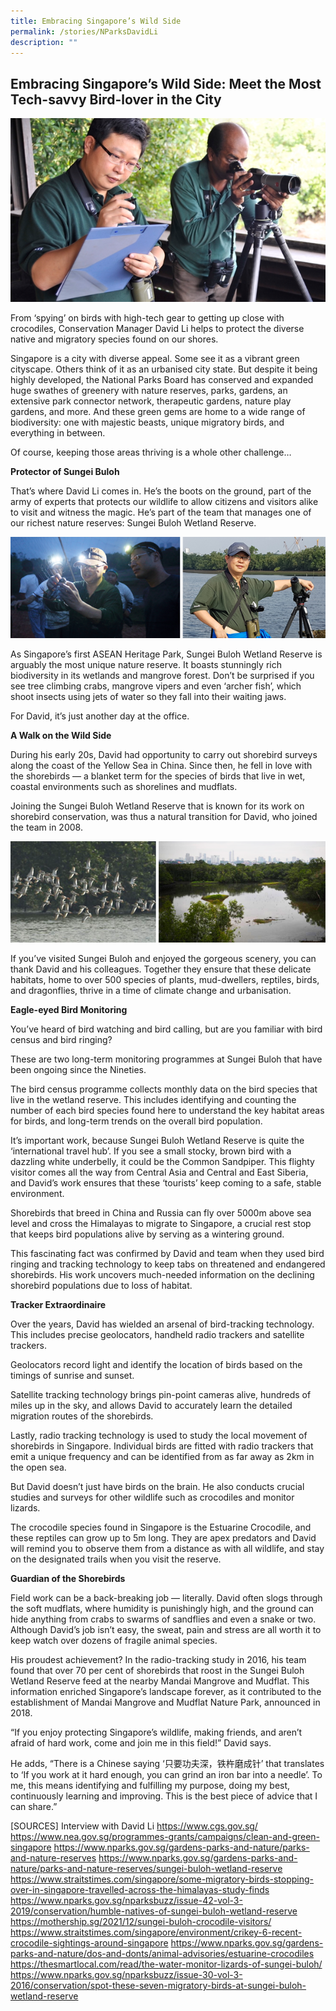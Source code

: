 ```yaml
---
title: Embracing Singapore’s Wild Side
permalink: /stories/NParksDavidLi
description: ""
---
```

## Embracing Singapore’s Wild Side: Meet the Most Tech-savvy Bird-lover in the City 

![](/images/article-imageNParks-article-1.png)

From ‘spying’ on birds with high-tech gear to getting up close with crocodiles, Conservation Manager David Li helps to protect the diverse native and migratory species found on our shores. 

Singapore is a city with diverse appeal. Some see it as a vibrant green cityscape. Others think of it as an urbanised city state. But despite it being highly developed, the National Parks Board has conserved and expanded huge swathes of greenery with nature reserves, parks, gardens, an extensive park connector network, therapeutic gardens, nature play gardens, and more. And these green gems are home to a wide range of biodiversity: one with majestic beasts, unique migratory birds, and everything in between. 

Of course, keeping those areas thriving is a whole other challenge…

**Protector of Sungei Buloh**

That’s where David Li comes in. He’s the boots on the ground, part of the army of experts that protects our wildlife to allow citizens and visitors alike to visit and witness the magic. He’s part of the team that manages one of our richest nature reserves: Sungei Buloh Wetland Reserve.      

![](/images/article-imageNParks-article-2.png)
          
As Singapore’s first ASEAN Heritage Park, Sungei Buloh Wetland Reserve is arguably the most unique nature reserve. It boasts stunningly rich biodiversity in its wetlands and mangrove forest. Don’t be surprised if you see tree climbing crabs, mangrove vipers and even ‘archer fish’, which shoot insects using jets of water so they fall into their waiting jaws.      
 
For David, it’s just another day at the office.
 
**A Walk on the Wild Side**

During his early 20s, David had opportunity to carry out shorebird surveys along the coast of the Yellow Sea in China. Since then, he fell in love with the shorebirds — a blanket term for the species of birds that live in wet, coastal environments such as shorelines and mudflats.
 
Joining the Sungei Buloh Wetland Reserve that is known for its work on shorebird conservation, was thus a natural transition for David, who joined the team in 2008.  

![](/images/article-imageNParks-article-3.png)
 
If you’ve visited Sungei Buloh and enjoyed the gorgeous scenery, you can thank David and his colleagues. Together they ensure that these delicate habitats, home to over 500 species of plants, mud-dwellers, reptiles, birds, and dragonflies, thrive in a time of climate change and urbanisation.
 
**Eagle-eyed Bird Monitoring**

You’ve heard of bird watching and bird calling, but are you familiar with bird census and bird ringing? 
 
These are two long-term monitoring programmes at Sungei Buloh that have been ongoing since the Nineties.
 
The bird census programme collects monthly data on the bird species that live in the wetland reserve. This includes identifying and counting the number of each bird species found here to understand the key habitat areas for birds, and long-term trends on the overall bird population.
     
It’s important work, because Sungei Buloh Wetland Reserve is quite the ‘international travel hub’. If you see a small stocky, brown bird with a dazzling white underbelly, it could be the Common Sandpiper. This flighty visitor comes all the way from Central Asia and Central and East Siberia, and David’s work ensures that these ‘tourists’ keep coming to a safe, stable environment.
     
Shorebirds that breed in China and Russia can fly over 5000m above sea level and cross the Himalayas to migrate to Singapore, a crucial rest stop that keeps bird populations alive by serving as a wintering ground.
 
This fascinating fact was confirmed by David and team when they used bird ringing and tracking technology to keep tabs on threatened and endangered shorebirds. His work uncovers much-needed information on the declining shorebird populations due to loss of habitat. 

**Tracker Extraordinaire**

Over the years, David has wielded an arsenal of bird-tracking technology. This includes  precise geolocators,  handheld radio trackers and  satellite trackers. 
 
Geolocators record light and identify the location of birds based on the timings of sunrise and sunset.  
 
Satellite tracking technology brings pin-point cameras alive, hundreds of miles up in the sky, and allows David to accurately learn the detailed migration routes of the shorebirds. 
 
Lastly, radio tracking technology is used to study the local movement of shorebirds in Singapore. Individual birds are fitted with radio trackers that emit a unique frequency and can be identified from as far away as 2km in the open sea. 
 
But David doesn’t just have birds on the brain. He also conducts crucial studies and surveys for other wildlife such as crocodiles and monitor lizards.
 
The crocodile species found in Singapore is the Estuarine Crocodile, and these reptiles can grow up to 5m long. They are apex predators and David will remind you to observe them from a distance as with all wildlife, and stay on the designated trails when you visit the reserve.      
 
**Guardian of the Shorebirds**

Field work can be a back-breaking job — literally. David often slogs through the soft mudflats, where humidity is punishingly high, and the ground can hide anything from crabs to swarms of sandflies and even a snake or two. Although David’s job isn’t easy, the sweat, pain and stress are all worth it to keep watch over dozens of fragile animal species. 

His proudest achievement? In the radio-tracking study in 2016, his team found that over 70 per cent of shorebirds that roost in the Sungei Buloh Wetland Reserve feed at the nearby Mandai Mangrove and Mudflat. This information enriched Singapore’s landscape forever, as it contributed to the establishment of Mandai Mangrove and Mudflat Nature Park, announced in 2018. 
 
“If you enjoy protecting Singapore’s wildlife, making friends, and aren’t afraid of hard work, come and join me in this field!” David says. 
 
He adds, “There is a Chinese saying ‘只要功夫深，铁杵磨成针’ that translates to ‘If you work at it hard enough, you can grind an iron bar into a needle’. To me, this means identifying and fulfilling my purpose, doing my best, continuously learning and improving. This is the best piece of advice that I can share.” 

[SOURCES] 
Interview with David Li
https://www.cgs.gov.sg/ 
https://www.nea.gov.sg/programmes-grants/campaigns/clean-and-green-singapore 
https://www.nparks.gov.sg/gardens-parks-and-nature/parks-and-nature-reserves 
https://www.nparks.gov.sg/gardens-parks-and-nature/parks-and-nature-reserves/sungei-buloh-wetland-reserve 
https://www.straitstimes.com/singapore/some-migratory-birds-stopping-over-in-singapore-travelled-across-the-himalayas-study-finds      
https://www.nparks.gov.sg/nparksbuzz/issue-42-vol-3-2019/conservation/humble-natives-of-sungei-buloh-wetland-reserve 
https://mothership.sg/2021/12/sungei-buloh-crocodile-visitors/ 
https://www.straitstimes.com/singapore/environment/crikey-6-recent-crocodile-sightings-around-singapore 
https://www.nparks.gov.sg/gardens-parks-and-nature/dos-and-donts/animal-advisories/estuarine-crocodiles
https://thesmartlocal.com/read/the-water-monitor-lizards-of-sungei-buloh/
https://www.nparks.gov.sg/nparksbuzz/issue-30-vol-3-2016/conservation/spot-these-seven-migratory-birds-at-sungei-buloh-wetland-reserve